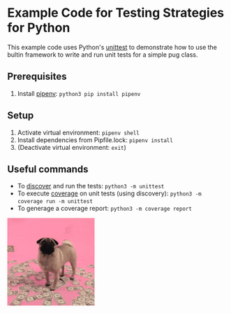# Example Code for Testing Strategies for Python

This example code uses Python's [unittest](https://docs.python.org/3/library/unittest.html?highlight=discover#) to demonstrate how to use the bultin framework to write and run unit tests for a simple pug class.

## Prerequisites

1. Install [pipenv](https://pipenv.pypa.io/en/latest/): `python3 pip install pipenv`

## Setup

1. Activate virtual environment: `pipenv shell`
2. Install dependencies from Pipfile.lock: `pipenv install`
3. (Deactivate virtual environment: `exit`)

## Useful commands

* To [discover](https://docs.python.org/3/library/unittest.html?highlight=discover#unittest.TestLoader.discover) and run the tests: `python3 -m unittest`
* To execute [coverage](https://coverage.readthedocs.io/en/7.3.1/index.html) on unit tests (using discovery): `python3 -m coverage run -m unittest`
* To generage a coverage report: `python3 -m coverage report`

![alt text](money-pug.gif)